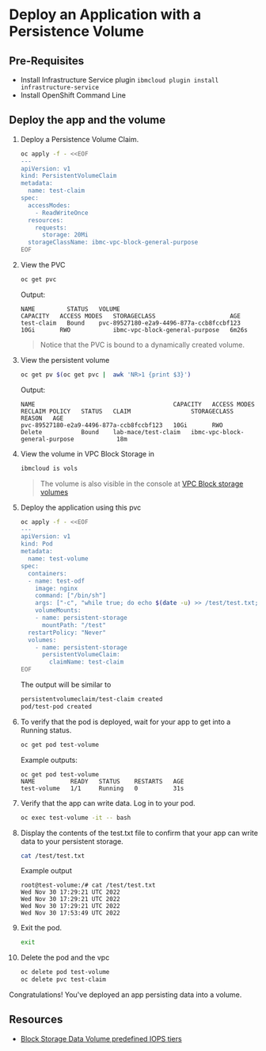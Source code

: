 # Deploy an Application with a Persistence Volume

## Pre-Requisites

  * Install Infrastructure Service plugin `ibmcloud plugin install infrastructure-service`
  * Install OpenShift Command Line

## Deploy the app and the volume

1. Deploy a Persistence Volume Claim.

    ```bash
    oc apply -f - <<EOF
    ---
    apiVersion: v1
    kind: PersistentVolumeClaim
    metadata:
      name: test-claim
    spec:
      accessModes:
        - ReadWriteOnce
      resources:
        requests:
          storage: 20Mi
      storageClassName: ibmc-vpc-block-general-purpose
    EOF
    ```

1. View the PVC

    ```bash
    oc get pvc
    ```

    Output:

    ```
    NAME         STATUS   VOLUME                                     CAPACITY   ACCESS MODES   STORAGECLASS                     AGE
    test-claim   Bound    pvc-89527180-e2a9-4496-877a-ccb8fccbf123   10Gi       RWO            ibmc-vpc-block-general-purpose   6m26s
    ```

    > Notice that the PVC is bound to a dynamically created volume.

1. View the persistent volume

    ```bash
    oc get pv $(oc get pvc |  awk 'NR>1 {print $3}')
    ```

    Output:

    ```
    NAME                                       CAPACITY   ACCESS MODES   RECLAIM POLICY   STATUS   CLAIM                 STORAGECLASS                     REASON   AGE
    pvc-89527180-e2a9-4496-877a-ccb8fccbf123   10Gi       RWO            Delete           Bound    lab-mace/test-claim   ibmc-vpc-block-general-purpose            18m
    ```

1. View the volume in VPC Block Storage in

    ```sh
    ibmcloud is vols
    ```

    > The volume is also visible in the console at [VPC Block storage volumes](https://cloud.ibm.com/vpc-ext/storage/storageVolumes)

1. Deploy the application using this pvc

    ```bash
    oc apply -f - <<EOF         
    ---
    apiVersion: v1
    kind: Pod
    metadata:
      name: test-volume
    spec:
      containers:
      - name: test-odf
        image: nginx
        command: ["/bin/sh"]
        args: ["-c", "while true; do echo $(date -u) >> /test/test.txt; sleep 600; done"] 
        volumeMounts:
        - name: persistent-storage
          mountPath: "/test"
      restartPolicy: "Never"
      volumes:
        - name: persistent-storage
          persistentVolumeClaim:
            claimName: test-claim
    EOF
    ```

    The output will be similar to

    ```bash
    persistentvolumeclaim/test-claim created
    pod/test-pod created
    ```

1. To verify that the pod is deployed, wait for your app to get into a Running status.

    ```bash
    oc get pod test-volume
    ```

    Example outputs:

    ```
    oc get pod test-volume
    NAME          READY   STATUS    RESTARTS   AGE
    test-volume   1/1     Running   0          31s  
    ```

1. Verify that the app can write data. Log in to your pod.

    ```sh
    oc exec test-volume -it -- bash
    ```

1. Display the contents of the test.txt file to confirm that your app can write data to your persistent storage.

    ```sh
    cat /test/test.txt
    ```

    Example output

    ```
    root@test-volume:/# cat /test/test.txt
    Wed Nov 30 17:29:21 UTC 2022
    Wed Nov 30 17:29:21 UTC 2022
    Wed Nov 30 17:29:21 UTC 2022
    Wed Nov 30 17:53:49 UTC 2022
    ```

1. Exit the pod.

    ```sh
    exit
    ```

1. Delete the pod and the vpc

    ```sh
    oc delete pod test-volume
    oc delete pvc test-claim
    ```

Congratulations! You've deployed an app persisting data into a volume.

## Resources

* [Block Storage Data Volume predefined IOPS tiers](https://cloud.ibm.com/docs/vpc?topic=vpc-block-storage-profiles&interface=ui#tiers)
